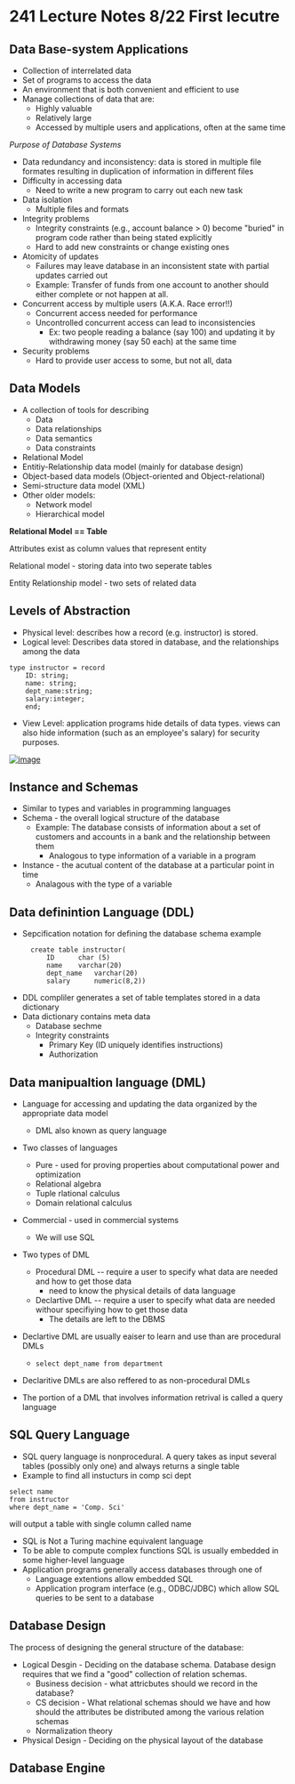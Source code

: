 # 241 Lecture Notes 8/22 First lecutre

## Data Base-system Applications

* Collection of interrelated data
* Set of programs to access the data
* An environment that is both convenient and efficient to use
* Manage collections of data that are:
  * Highly valuable
  * Relatively large
  * Accessed by multiple users and applications, often at the same time


*Purpose of Database Systems* 
* Data redundancy and inconsistency: data is stored in multiple file formates resulting in duplication of information in different files
* Difficulty in accessing data
  * Need to write a new program to carry out each new task
* Data isolation
  * Multiple files and formats
* Integrity problems
  * Integrity constraints (e.g., account balance > 0) become "buried" in program code rather than being stated explicitly
  * Hard to add new constraints or change existing ones 
* Atomicity of updates
  * Failures may leave database in an inconsistent state with partial updates carried out
  * Example: Transfer of funds from one account to another should either complete or not happen at all.
* Concurrent access by multiple users (A.K.A. Race error!!)
  * Concurrent access needed for performance
  * Uncontrolled concurrent access can lead to inconsistencies
    * Ex: two people reading a balance (say 100) and updating it by withdrawing money (say 50 each) at the same time
* Security problems
  * Hard to provide user access to some, but not all, data

## Data Models
* A collection of tools for describing
  * Data
  * Data relationships
  * Data semantics
  * Data constraints
* Relational Model
* Entitiy-Relationship data model (mainly for database design)
* Object-based data models (Object-oriented and Object-relational)
* Semi-structure data model (XML)
* Other older models:
  * Network model
  * Hierarchical model


**Relational Model == Table**


Attributes exist as column values that represent entity 


Relational model - storing data into two seperate tables

Entity Relationship model - two sets of related data 

## Levels of Abstraction
* Physical level: describes how a record (e.g. instructor) is stored.
* Logical level: Describes data stored in database, and the relationships among the data

```
type instructor = record
    ID: string;
    name: string;
    dept_name:string;
    salary:integer;
    end;

```
* View Level: application programs hide details of data types. views can also hide information (such as an employee's salary) for security purposes.

<a href="https://ibb.co/kqbKq9C"><img src="https://i.ibb.co/j30h3WX/image.png" alt="image" border="0"></a>

## Instance and Schemas
* Similar to types and variables in programming languages
* Schema - the overall logical structure of the database
  * Example: The database consists of information about a set of customers and accounts in a bank and the relationship between them
    * Analogous to type information of a variable in a program
* Instance - the acutual content of the database at a particular point in time
  * Analagous with the type of a variable

## Data definintion Language (DDL)

* Sepcification notation for defining the database schema
  example 
  ```
    create table instructor(
        ID      char (5)
        name    varchar(20)
        dept_name   varchar(20)
        salary      numeric(8,2))
  ```
* DDL compliler generates a set of table templates stored in a data dictionary
* Data dictionary contains meta data
  * Database sechme 
  * Integrity constraints
    * Primary Key (ID uniquely identifies instructions)
    * Authorization

## Data manipualtion language (DML)
* Language for accessing and updating the data organized by the appropriate data model
  * DML also known as query language
* Two classes of languages
  * Pure - used for proving properties about computational power and optimization
  * Relational algebra
  * Tuple rlational calculus
  * Domain relational calculus
* Commercial - used in commercial systems 
  * We will use SQL

* Two types of DML
  * Procedural DML -- require a user to specify what data are needed and how to get those data
    * need to know the physical details of data language
  * Declartive DML -- require a user to specify what data are needed withour specifiying how to get those data
    * The details are left to the DBMS
* Declartive DML are usually eaiser to learn and use than are procedural DMLs
  * `select dept_name from department`
* Declaritive DMLs are also reffered to as non-procedural DMLs
* The portion of a DML that involves information retrival is called a query language

## SQL Query Language
* SQL query language is nonprocedural. A query takes as input several tables (possibly only one) and always returns a single table
* Example to find all instucturs in comp sci dept
  
```
select name
from instructor
where dept_name = 'Comp. Sci'
```
will output a table with single column called name

* SQL is Not a Turing machine equivalent language
* To be able to compute complex functions SQL is usually embedded in some higher-level language
* Application programs generally access databases through one of 
  * Language extentions allow embedded SQL
  * Application program interface (e.g., ODBC/JDBC) which allow SQL queries to be sent to a database

## Database Design
The process of designing the general structure of the database:
* Logical Desgin - Deciding on the database schema. Database design requires that we find a "good" collection of relation schemas.
  * Business decision - what attricbutes should we record in the database?
  * CS decision - What relational schemas should we have and how should the attributes be distributed among the various relation schemas
  * Normalization theory
* Physical Design - Deciding on the physical layout of the database
  
## Database Engine
